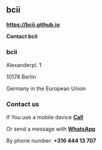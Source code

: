## <strong>bcii</strong>
<a href="https://bcii.github.io/"><strong>https://bcii.github.io</strong></a>
  
<strong>Contact bcii</strong>

### <strong>bcii</strong>
Alexanderpl. 1

10178 Berlin

Germany in the European Union

### <strong>Contact us</strong>
If You use a mobile device <a href="tel:31644413707"><strong>Call</strong></a>

Or send a message with <a href="https://wa.me/31644413707" target="_blank" rel="noopener"><strong>WhatsApp</strong></a>

By phone number: <strong>+316 444 13 707</strong>
